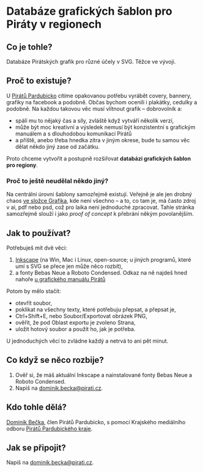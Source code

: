 # Databáze grafických šablon pro Piráty v regionech
## Co je tohle?
Databáze Pirátských grafik pro různé účely v SVG. Těžce ve vývoji.
## Proč to existuje?
U [Pirátů Pardubicko](https://pardubice.pirati.cz) cítíme opakovanou potřebu vyrábět covery, bannery, grafiky na facebook a podobně. Občas bychom ocenili i plakátky, cedulky a podobně. Na každou takovou věc musí vlítnout grafik – dobrovolník a:
* spálí mu to nějaký čas a síly, zvláště když vytváří několik verzí,
* může být moc kreativní a výsledek nemusí být konzistentní s grafickým manuálem a s dlouhodobou komunikací Pirátů
* a příště, anebo třeba hnedka zítra v jiným okrese, bude tu samou věc dělat někdo jiný zase od začátku.

Proto chceme vytvořit a postupně rozšiřovat **databázi grafických šablon pro regiony**.
### Proč to ještě neudělal někdo jiný?
Na centrální úrovni šablony samozřejmě existují. Veřejně je ale jen drobný chaos [ve složce Grafika](https://drive.google.com/drive/u/0/folders/1LiYgzzi0NpGHAEaxyUDSALQf5-kM8bqc), kde není všechno – a to, co tam je, má často zdroj v ai, pdf nebo psd, což pro laika není jednoduché zpracovat. Tahle stránka samozřejmě slouží i jako *proof of concept* k přebrání někým povolanějším.
## Jak to používat?
Potřebuješ mít dvě věci:
1. [Inkscape](https://inkscape.org/) (na Win, Mac i Linux, open-source; u jiných programů, které umí s SVG se přece jen může něco rozbít),
2. a fonty Bebas Neue a Roboto Condensed. Odkaz na ně najdeš hned nahoře [u grafického manuálu Pirátů](https://pirati.cz/download)

Potom by mělo stačit:
* otevřít soubor,
* poklikat na všechny texty, které potřebuju přepsat, a přepsat je,
* Ctrl+Shift+E, nebo Soubor/Exportovat obrázek PNG,
* ověřit, že pod Oblast exportu je zvoleno Strana,
* uložit hotový soubor a použít ho, jak je potřeba.

U jednoduchých věcí to zvládne každý a netrvá to ani pět minut.
## Co když se něco rozbije?
1. Ověř si, že máš aktuální Inkscape a nainstalované fonty Bebas Neue a Roboto Condensed. 
2. Napiš na dominik.becka@pirati.cz.
## Kdo tohle dělá?
[Dominik Bečka](https://pardubice.pirati.cz/clenove/dominik-becka/), člen Pirátů Pardubicko, s pomocí Krajského mediálního odboru [Pirátů Pardubického kraje](https://pardubicky.pirati.cz/).
## Jak se připojit?
Napiš na dominik.becka@pirati.cz.
